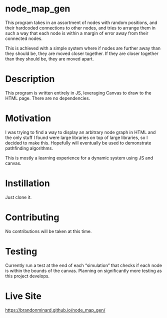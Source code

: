 # node_map_gen
This program takes in an assortment of nodes with random positions, and their hardcoded connections to other nodes, and tries to arrange them in such a way that each node is within a margin of error away from their connected nodes.

This is achieved with a simple system where if nodes are further away than they should be, they are moved closer together. If they are closer together than they should be, they are moved apart.

# Description
This program is written entirely in JS, leveraging Canvas to draw to the HTML page. There are no dependencies.

# Motivation
I was trying to find a way to display an arbitrary node graph in HTML and the only stuff I found were large libraries on top of large libraries, so I decided to make this.
Hopefully will eventually be used to demonstrate pathfinding algorithms.

This is mostly a learning experience for a dynamic system using JS and canvas.

# Instillation
Just clone it.

# Contributing
No contributions will be taken at this time.

# Testing
Currently run a test at the end of each “simulation” that checks if each node is within the bounds of the canvas. Planning on significantly more testing as this project develops.

# Live Site
https://brandonminard.github.io/node_map_gen/

